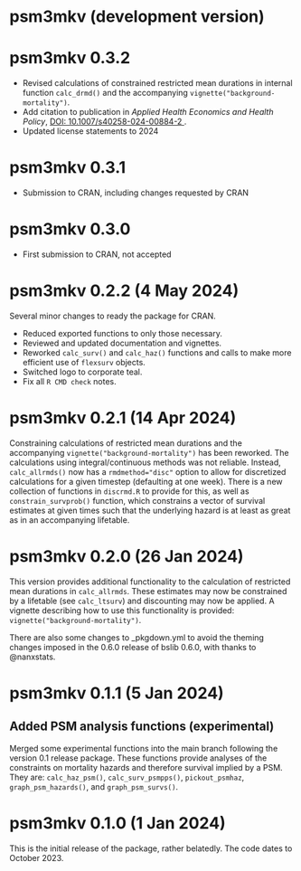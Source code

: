 # psm3mkv (development version)

# psm3mkv 0.3.2

- Revised calculations of constrained restricted mean durations in internal function `calc_drmd()` and the accompanying `vignette("background-mortality")`.
- Add citation to publication in *Applied Health Economics and Health Policy*, [DOI: 10.1007/s40258-024-00884-2 ](https://doi.org/10.1007/s40258-024-00884-2).
- Updated license statements to 2024

# psm3mkv 0.3.1

- Submission to CRAN, including changes requested by CRAN

# psm3mkv 0.3.0

- First submission to CRAN, not accepted

# psm3mkv 0.2.2 (4 May 2024)

Several minor changes to ready the package for CRAN.

- Reduced exported functions to only those necessary.
- Reviewed and updated documentation and vignettes.
- Reworked `calc_surv()` and `calc_haz()` functions and calls to make more efficient use of `flexsurv` objects.
- Switched logo to corporate teal.
- Fix all `R CMD check` notes.

# psm3mkv 0.2.1 (14 Apr 2024)

Constraining calculations of restricted mean durations and the accompanying `vignette("background-mortality")` has been reworked. The calculations using integral/continuous methods was not reliable. Instead, `calc_allrmds()` now has a `rmdmethod="disc"` option to allow for discretized calculations for a given timestep (defaulting at one week). There is a new collection of functions in `discrmd.R` to provide for this, as well as `constrain_survprob()` function, which constrains a vector of survival estimates at given times such that the underlying hazard is at least as great as in an accompanying lifetable.

# psm3mkv 0.2.0 (26 Jan 2024)

This version provides additional functionality to the calculation of restricted mean durations in `calc_allrmds`. These estimates may now be constrained by a lifetable (see `calc_ltsurv`) and discounting may now be applied. A vignette describing how to use this functionality is provided: `vignette("background-mortality")`.

There are also some changes to _pkgdown.yml to avoid the theming changes imposed in the 0.6.0 release of bslib 0.6.0, with thanks to @nanxstats.

# psm3mkv 0.1.1 (5 Jan 2024)

## Added PSM analysis functions (experimental)

Merged some experimental functions into the main branch following the version 0.1 release package. These functions provide analyses of the constraints on mortality hazards and therefore survival implied by a PSM. They are: `calc_haz_psm()`, `calc_surv_psmpps()`, `pickout_psmhaz`, `graph_psm_hazards()`, and `graph_psm_survs()`.

# psm3mkv 0.1.0 (1 Jan 2024)

This is the initial release of the package, rather belatedly. The code dates to October 2023.
